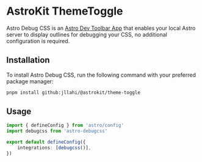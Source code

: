 # AstroKit ThemeToggle

Astro Debug CSS is an [Astro Dev Toolbar App](https://docs.astro.build/en/reference/dev-toolbar-app-reference/) that enables your local Astro server to display outlines for debugging your CSS, no additional configuration is required.

## Installation

To install Astro Debug CSS, run the following command with your preferred package manager:

```sh
pnpm install github:jllahi/@astrokit/theme-toggle
```

## Usage

```ts
import { defineConfig } from 'astro/config'
import debugcss from 'astro-debugcss'

export default defineConfig({
	integrations: [debugcss()],
})
```
